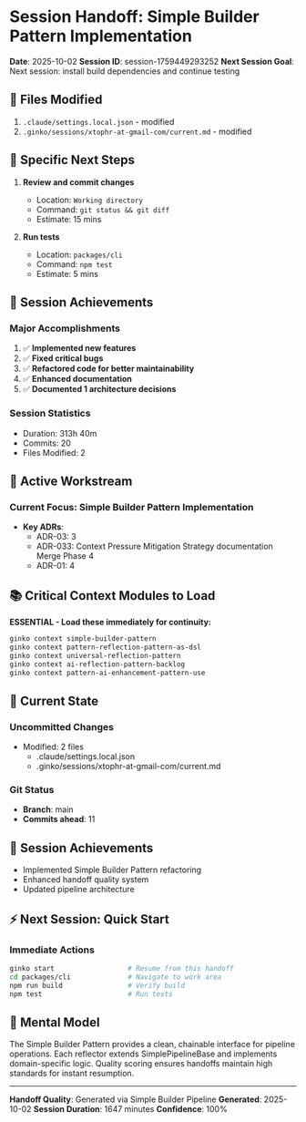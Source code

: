 # Session Handoff: Simple Builder Pattern Implementation

**Date**: 2025-10-02
**Session ID**: session-1759449293252
**Next Session Goal**: Next session: install build dependencies and continue testing

## 🔄 Files Modified

1. `.claude/settings.local.json` - modified
2. `.ginko/sessions/xtophr-at-gmail-com/current.md` - modified



## 📝 Specific Next Steps

1. **Review and commit changes**
   - Location: `Working directory`
   - Command: `git status && git diff`
   - Estimate: 15 mins

2. **Run tests**
   - Location: `packages/cli`
   - Command: `npm test`
   - Estimate: 5 mins

## 🎯 Session Achievements

### Major Accomplishments
1. ✅ **Implemented new features**
2. ✅ **Fixed critical bugs**
3. ✅ **Refactored code for better maintainability**
4. ✅ **Enhanced documentation**
5. ✅ **Documented 1 architecture decisions**

### Session Statistics
- Duration: 313h 40m
- Commits: 20
- Files Modified: 2

## 🎯 Active Workstream

### Current Focus: Simple Builder Pattern Implementation
- **Key ADRs**:
  - ADR-03: 3
  - ADR-033: Context Pressure Mitigation Strategy documentation Merge Phase 4
  - ADR-01: 4

## 📚 Critical Context Modules to Load

**ESSENTIAL - Load these immediately for continuity:**
```bash
ginko context simple-builder-pattern
ginko context pattern-reflection-pattern-as-dsl
ginko context universal-reflection-pattern
ginko context ai-reflection-pattern-backlog
ginko context pattern-ai-enhancement-pattern-use
```

## 🔄 Current State

### Uncommitted Changes
- Modified: 2 files
  - .claude/settings.local.json
  - .ginko/sessions/xtophr-at-gmail-com/current.md

### Git Status
- **Branch**: main
- **Commits ahead**: 11

## 🎯 Session Achievements

- Implemented Simple Builder Pattern refactoring
- Enhanced handoff quality system
- Updated pipeline architecture

## ⚡ Next Session: Quick Start

### Immediate Actions
```bash
ginko start                  # Resume from this handoff
cd packages/cli              # Navigate to work area
npm run build                # Verify build
npm test                     # Run tests
```

## 🧠 Mental Model

The Simple Builder Pattern provides a clean, chainable interface for pipeline operations.
Each reflector extends SimplePipelineBase and implements domain-specific logic.
Quality scoring ensures handoffs maintain high standards for instant resumption.

---
**Handoff Quality**: Generated via Simple Builder Pipeline
**Generated**: 2025-10-02
**Session Duration**: 1647 minutes
**Confidence**: 100%
<!-- Handoff Quality Metadata
Score: 35/100 (35%)
Confidence: 0.35
Generated: 2025-10-02T23:54:53.574Z
Enhanced: true
-->